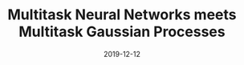 ---
title: "Multitask Neural Networks meets Multitask Gaussian Processes"
collection: publications
permalink: /publication/2019-12-12-multitask-nn-multitask-gp
excerpt: 'This work studies the relationship between Multitask Neural Networks and Multitask Gaussian Processes in infinite width limit.'
date: 2019-12-12
published: 'true'
authors: 'Karthikeyan K, Shubham Kumar Bharti, Piyush Rai'
venue: 'Arxiv'
shortvenue: 'Arxiv'
published: "arxiv"
paperurl: 'https://arxiv.org/pdf/1912.05723.pdf'
bibfile: 'relation_between_mtnn_and_mtgp.bib'
---